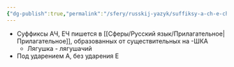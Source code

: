```yaml
---
{"dg-publish":true,"permalink":"/sfery/russkij-yazyk/suffiksy-a-ch-e-ch/","tags":["Русский"]}
---
```


- Суффиксы АЧ, ЕЧ пишется в [[Сферы/Русский язык/Прилагательное\|Прилагательное]], образованных от существительных на -ШКА
	- Лягушка - лягушачий
- Под ударением А, без ударения Е